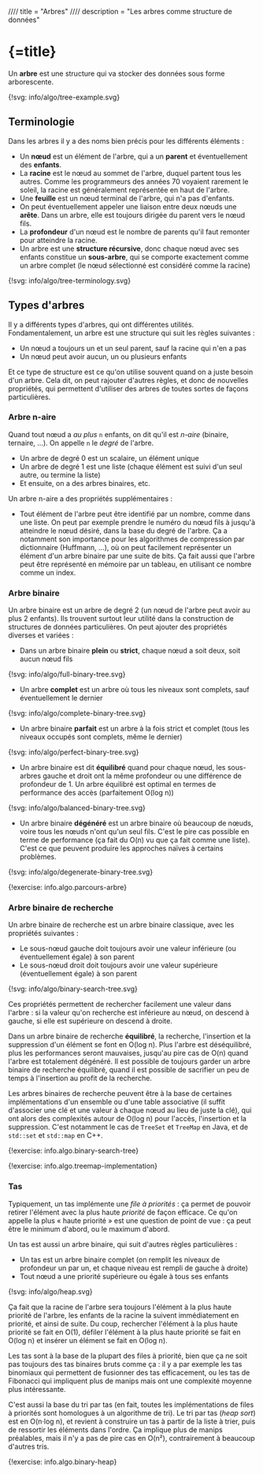 //// title = "Arbres"
//// description = "Les arbres comme structure de données"

# {=title}

Un **arbre** est une structure qui va stocker des données sous forme arborescente.

{!svg: info/algo/tree-example.svg}

## Terminologie

Dans les arbres il y a des noms bien précis pour les différents éléments :

- Un **nœud** est un élément de l'arbre, qui a un **parent** et éventuellement des **enfants**.
- La **racine** est le nœud au sommet de l'arbre, duquel partent tous les autres. Comme les programmeurs des années 70 voyaient rarement le soleil, la racine est généralement représentée en haut de l'arbre.
- Une **feuille** est un nœud terminal de l'arbre, qui n'a pas d'enfants.
- On peut éventuellement appeler une liaison entre deux nœuds une **arête**. Dans un arbre, elle est toujours dirigée du parent vers le nœud fils.
- La **profondeur** d'un nœud est le nombre de parents qu'il faut remonter pour atteindre la racine.
- Un arbre est une **structure récursive**, donc chaque nœud avec ses enfants constitue un **sous-arbre**, qui se comporte exactement comme un arbre complet (le nœud sélectionné est considéré comme la racine)

{!svg: info/algo/tree-terminology.svg}

## Types d'arbres

Il y a différents types d'arbres, qui ont différentes utilités. Fondamentalement, un arbre est une structure qui suit les règles suivantes :

- Un nœud a toujours un et un seul parent, sauf la racine qui n'en a pas
- Un nœud peut avoir aucun, un ou plusieurs enfants

Et ce type de structure est ce qu'on utilise souvent quand on a juste besoin d'un arbre. Cela dit, on peut rajouter d'autres règles, et donc de nouvelles propriétés, qui permettent d'utiliser des arbres de toutes sortes de façons particulières.

### Arbre n-aire

Quand tout nœud a *au plus* `n` enfants, on dit qu'il est *n-aire* (binaire, ternaire, …). On appelle `n` le *degré* de l'arbre.

- Un arbre de degré 0 est un scalaire, un élément unique
- Un arbre de degré 1 est une liste (chaque élément est suivi d'un seul autre, ou termine la liste)
- Et ensuite, on a des arbres binaires, etc.

Un arbre n-aire a des propriétés supplémentaires :

- Tout élément de l'arbre peut être identifié par un nombre, comme dans une liste. On peut par exemple prendre le numéro du nœud fils à jusqu'à atteindre le nœud désiré, dans la base du degré de l'arbre. Ça a notamment son importance pour les algorithmes de compression par dictionnaire (Huffmann, …), où on peut facilement représenter un élément d'un arbre binaire par une suite de bits. Ça fait aussi que l'arbre peut être représenté en mémoire par un tableau, en utilisant ce nombre comme un index.

### Arbre binaire

Un arbre binaire est un arbre de degré 2 (un nœud de l'arbre peut avoir au plus 2 enfants). Ils trouvent surtout leur utilité dans la construction de structures de données particulières. On peut ajouter des propriétés diverses et variées :

- Dans un arbre binaire **plein** ou **strict**, chaque nœud a soit deux, soit aucun nœud fils

{!svg: info/algo/full-binary-tree.svg}

- Un arbre **complet** est un arbre où tous les niveaux sont complets, sauf éventuellement le dernier

{!svg: info/algo/complete-binary-tree.svg}

- Un arbre binaire **parfait** est un arbre à la fois strict et complet (tous les niveaux occupés sont complets, même le dernier)

{!svg: info/algo/perfect-binary-tree.svg}

- Un arbre binaire est dit **équilibré** quand pour chaque nœud, les sous-arbres gauche et droit ont la même profondeur ou une différence de profondeur de 1. Un arbre équilibré est optimal en termes de performance des accès (parfaitement O(log n))

{!svg: info/algo/balanced-binary-tree.svg}

- Un arbre binaire **dégénéré** est un arbre binaire où beaucoup de nœuds, voire tous les nœuds n'ont qu'un seul fils. C'est le pire cas possible en terme de performance (ça fait du O(n) vu que ça fait comme une liste). C'est ce que peuvent produire les approches naïves à certains problèmes.

{!svg: info/algo/degenerate-binary-tree.svg}

{!exercise: info.algo.parcours-arbre}

### Arbre binaire de recherche

Un arbre binaire de recherche est un arbre binaire classique, avec les propriétés suivantes :

- Le sous-nœud gauche doit toujours avoir une valeur inférieure (ou éventuellement égale) à son parent
- Le sous-nœud droit doit toujours avoir une valeur supérieure (éventuellement égale) à son parent

{!svg: info/algo/binary-search-tree.svg}

Ces propriétés permettent de rechercher facilement une valeur dans l'arbre : si la valeur qu'on recherche est inférieure au nœud, on descend à gauche, si elle est supérieure on descend à droite.

Dans un arbre binaire de recherche **équilibré**, la recherche, l'insertion et la suppression d'un élément se font en O(log n). Plus l'arbre est déséquilibré, plus les performances seront mauvaises, jusqu'au pire cas de O(n) quand l'arbre est totalement dégénéré. Il est possible de toujours garder un arbre binaire de recherche équilibré, quand il est possible de sacrifier un peu de temps à l'insertion au profit de la recherche.

Les arbres binaires de recherche peuvent être à la base de certaines implémentations d'un ensemble ou d'une table associative (il suffit d'associer une clé et une valeur à chaque nœud au lieu de juste la clé), qui ont alors des complexités autour de O(log n) pour l'accès, l'insertion et la suppression. C'est notamment le cas de `TreeSet` et `TreeMap` en Java, et de `std::set` et `std::map` en C++.

{!exercise: info.algo.binary-search-tree}

{!exercise: info.algo.treemap-implementation}

### Tas

Typiquement, un tas implémente une *file à priorités* : ça permet de pouvoir retirer l'élément avec la plus haute *priorité* de façon efficace. Ce qu'on appelle la plus « haute priorité » est une question de point de vue : ça peut être le minimum d'abord, ou le maximum d'abord.

Un tas est aussi un arbre binaire, qui suit d'autres règles particulières :

- Un tas est un arbre binaire complet (on remplit les niveaux de profondeur un par un, et chaque niveau est rempli de gauche à droite)
- Tout nœud a une priorité supérieure ou égale à tous ses enfants

{!svg: info/algo/heap.svg}

Ça fait que la racine de l'arbre sera toujours l'élément à la plus haute priorité de l'arbre, les enfants de la racine la suivent immédiatement en priorité, et ainsi de suite. Du coup, rechercher l'élément à la plus haute priorité se fait en O(1), défiler l'élément à la plus haute priorité se fait en O(log n) et insérer un élément se fait en O(log n).

Les tas sont à la base de la plupart des files à priorité, bien que ça ne soit pas toujours des tas binaires bruts comme ça : il y a par exemple les tas binomiaux qui permettent de fusionner des tas efficacement, ou les tas de Fibonacci qui impliquent plus de manips mais ont une complexité moyenne plus intéressante.

C'est aussi la base du tri par tas (en fait, toutes les implémentations de files à priorités sont homologues à un algorithme de tri). Le tri par tas (*heap sort*) est en O(n·log n), et revient à construire un tas à partir de la liste à trier, puis de ressortir les éléments dans l'ordre. Ça implique plus de manips préalables, mais il n'y a pas de pire cas en O(n²), contrairement à beaucoup d'autres tris.

{!exercise: info.algo.binary-heap}
